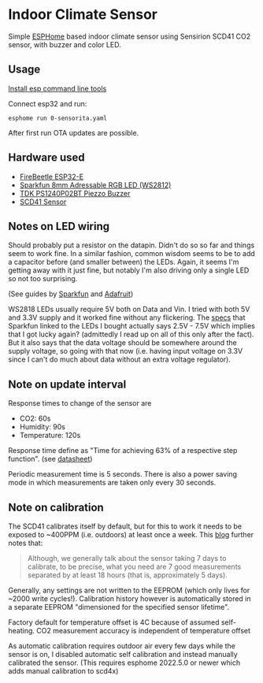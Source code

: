 Indoor Climate Sensor
=======================

Simple [ESPHome](https://esphome.io/) based indoor climate sensor using Sensirion SCD41 CO2 sensor, with buzzer and color LED.

Usage
--------------

[Install esp command line tools](https://esphome.io/guides/installing_esphome.html)

Connect esp32 and run:
```
esphome run 0-sensorita.yaml
```
After first run OTA updates are possible.

Hardware used
---------------

* [FireBeetle ESP32-E](https://wiki.dfrobot.com/FireBeetle_Board_ESP32_E_SKU_DFR0654)
* [Sparkfun 8mm Adressable RGB LED (WS2812)](https://www.sparkfun.com/products/12877#reviews)
* [TDK PS1240P02BT Piezzo Buzzer](https://www.digikey.se/en/products/detail/tdk-corporation/PS1240P02BT/935930)
* [SCD41 Sensor](https://www.digikey.se/en/products/detail/sensirion-ag/SEK-SCD41-SENSOR/13684004)

Notes on LED wiring
--------------
Should probably put a resistor on the datapin. Didn't do so so far and things seem to work fine.
In a similar fashion, common wisdom seems to be to add a capacitor before (and smaller between) the LEDs.
Again, it seems I'm getting away with it just fine, but notably I'm also driving only a single LED so not too surprising.

(See guides by [Sparkfun](https://learn.sparkfun.com/tutorials/ws2812-breakout-hookup-guide#addressable-through-hole-led) and [Adafruit](https://learn.adafruit.com/adafruit-neopixel-uberguide))

WS2818 LEDs usually require 5V both on Data and Vin.
I tried with both 5V and 3.3V supply and it worked fine without any flickering.
The [specs](https://cdn.sparkfun.com/assets/a/b/1/e/1/DS-12877-LED_-_RGB_Addressable__PTH__8mm_Diffused__5_Pack_.pdf) that Sparkfun linked to the LEDs I bought actually says 2.5V - 7.5V which implies that I got lucky again? (admittedly I read up on all of this only after the fact). But it also says that the data voltage should be somewhere around the supply voltage, so going with that now (i.e. having input voltage on 3.3V since I can't do much about data without an extra voltage regulator).


Note on update interval
--------------

Response times to change of the sensor are 

* CO2: 60s
* Humidity: 90s
* Temperature: 120s

Response time define as "Time for achieving 63% of a respective step function".
(see [datasheet](https://sensirion.com/media/documents/C4B87CE6/61652F80/Sensirion_CO2_Sensors_SCD4x_Datasheet.pdf))

Periodic measurement time is 5 seconds.
There is also a power saving mode in which measurements are taken only every 30 seconds.

Note on calibration
--------------

The SCD41 calibrates itself by default, but for this to work it needs to be exposed to ~400PPM (i.e. outdoors) at least once a week. This [blog](https://emariete.com/en/sensor-co2-sensirion-scd40-scd41-2/#Calibracion_automatica) further notes that:

> Although, we generally talk about the sensor taking 7 days to calibrate, to be precise, what you need are 7 good measurements separated by at least 18 hours (that is, approximately 5 days).

Generally, any settings are not written to the EEPROM (which only lives for ~2000 write cycles!). Calibration history however is automatically stored in a separate EEPROM "dimensioned for the specified sensor lifetime".

Factory default for temperature offset is 4C because of assumed self-heating.
CO2 measurement accuracy is independent of temperature offset


As automatic calibration requires outdoor air every few days while the sensor is on, I disabled automatic self calibration and instead manually calibrated the sensor. (This requires esphome 2022.5.0 or newer which adds manual calibration to scd4x)

